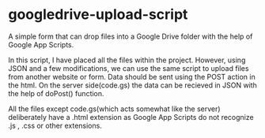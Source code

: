 # googledrive-upload-script
A simple form that can drop files into a Google Drive folder with the help of Google App Scripts.

In this script, I have placed all the files within the project. However, using JSON and a few modifications, we can use the same script to upload files from another website or form. Data should be sent using the POST action in the html. On the server side(code.gs) the data can be recieved in JSON with the help of doPost() function.

All the files except code.gs(which acts somewhat like the server) deliberately have a .html extension as Google App Scripts do not recognize .js , .css or other extensions.
